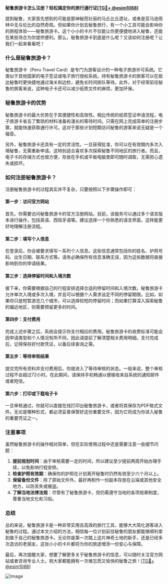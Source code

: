 **秘鲁旅游卡怎么注册？轻松搞定你的旅行通行证[[TG💪+ @esim1088](https://t.me/s/esim1088)]**

提到秘鲁，大家首先想到的可能是那神秘而壮丽的马丘比丘遗址，或者是亚马逊雨林中无与伦比的自然奇观。但如果你计划去秘鲁旅行，有一个小工具可能会影响你的旅程体验——秘鲁旅游卡。这个小小的卡片不仅能让你更便捷地进入秘鲁，还能在某些场合为你提供便利。那么，秘鲁旅游卡到底是什么呢？又该如何注册呢？让我们一起来看看吧！

### 什么是秘鲁旅游卡？

秘鲁旅游卡（Peru Travel Card）是专门为游客设计的一种电子旅游许可系统。它类似于其他国家的电子签证或电子旅行授权系统。持有秘鲁旅游卡的旅客可以在抵达秘鲁时更快捷地通过海关和边检，避免长时间排队等待。此外，对于经常前往秘鲁的旅客来说，这种电子卡还可以减少纸质文件的麻烦，更加环保。

### 秘鲁旅游卡的优势

秘鲁旅游卡的最大优势在于其便捷性和高效性。相比传统的纸质签证申请流程，电子旅游卡省去了繁琐的材料准备和漫长的等待时间。只需在网上完成简单的注册步骤，就能快速获取通行许可。这对于那些计划短期访问秘鲁的游客来说无疑是一个福音。

另外，秘鲁旅游卡还具有一定的灵活性。一旦获得批准，你可以在有效期内多次入境秘鲁，无需重新申请。这特别适合喜欢多次探索秘鲁不同地区的旅行者。而且，电子卡的存储方式也很方便，存放在手机或平板电脑里即可随时调取，无需担心遗失或损坏。

### 如何注册秘鲁旅游卡？

注册秘鲁旅游卡的过程其实并不复杂，只要按照以下步骤操作即可：

#### 第一步：访问官方网站

首先，你需要访问秘鲁旅游卡的官方注册网站。目前，该服务可以通过多个语言版本进行操作，包括英语、西班牙语等。建议选择一个你熟悉的语言界面，这样能更好地理解注册流程。

#### 第二步：填写个人信息

在登录后，你会被要求填写一系列个人信息。这些信息通常包括你的姓名、护照号码、出生日期、联系方式等。请务必确保所有信息准确无误，因为这些数据将直接影响到你的申请结果。

#### 第三步：选择停留时间和入境次数

接下来，你需要根据自己的行程安排选择合适的停留时间和入境次数。秘鲁旅游卡允许单次入境或多次入境，并且可以根据个人需求设定不同的停留期限。比如，如果你只是短暂游览几个城市，可以选择较短的停留时间；而如果打算深入探索秘鲁的偏远地区，则需要预留更多的时间。

#### 第四步：支付费用

完成上述步骤之后，系统会提示你支付相应的费用。秘鲁旅游卡的收费标准可能会因申请类型和个人情况有所不同，因此请提前了解清楚相关费用明细。支付完成后，记得保存好付款凭证，以备后续查询之需。

#### 第五步：等待审核结果

提交完所有资料并支付费用后，你就进入了等待审核的状态。一般来说，整个审核过程不会超过72小时。在此期间，请保持手机畅通以便接收来自系统的通知邮件或者短信。

#### 第六步：打印或下载电子卡

一旦审核通过，你就可以直接在线打印出秘鲁旅游卡，或者将其保存为PDF格式文件。无论是哪种形式，都必须妥善保管好这份重要文件，因为它将成为你进入秘鲁的重要凭证之一。

### 注意事项

虽然秘鲁旅游卡的操作相对简单，但在实际使用过程中还是需要注意一些细节问题：

1. **提前规划时间**：由于审核需要一定的时间，所以建议至少提前两周开始办理手续，以免影响行程安排。
2. **检查护照有效期**：确保你的护照在计划离开秘鲁时仍然有效至少六个月以上。
3. **保留备份文件**：除了原始文件外，最好再制作一份副本存放在云端或其他安全地方，以防丢失或被盗。
4. **了解当地法律法规**：尽管有了秘鲁旅游卡，但仍需遵守当地的各项规章制度，尊重当地文化和习俗。

### 总结

总的来说，秘鲁旅游卡是一种非常实用且高效的旅行工具，能够大大简化游客进入秘鲁的过程。通过本文介绍的方法，相信每一位计划前往秘鲁的朋友都能够顺利拿到属于自己的秘鲁旅游卡。无论你是第一次踏上这片神奇土地的新手，还是已经多次造访的老朋友，这张小小的卡片都将为你的旅途增添一份安心与保障。

最后，再次提醒大家，想要了解更多关于秘鲁旅游卡的信息，可以随时关注官方网站或者咨询专业人士。祝大家都能拥有一次难忘而又愉快的秘鲁之旅！[[TG💪+ @esim1088](https://t.me/s/esim1088)]

![Image](https://i.postimg.cc/4NQfJmqS/Snipaste-2025-05-13-00-14-12.png)